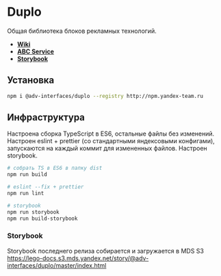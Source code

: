 # Duplo

Общая библиотека блоков рекламных технологий.

- [**Wiki**](https://wiki.yandex-team.ru/duplo/)
- [**ABC Service**](https://abc.yandex-team.ru/services/advertisinginterfacescomp/)
- [**Storybook**](https://lego-docs.s3.mds.yandex.net/story/@adv-interfaces/duplo/master/index.html)

## Установка

```bash
npm i @adv-interfaces/duplo --registry http://npm.yandex-team.ru
```

## Инфраструктура

Настроена сборка TypeScript в ES6, остальные файлы без изменений. Настроен eslint + prettier (со стандартными яндексовыми конфигами), запускаются на каждый коммит для измененных файлов. Настроен storybook.

```sh
# собрать TS в ES6 в папку dist
npm run build

# eslint --fix + prettier
npm run lint

# storybook
npm run storybook
npm run build-storybook
```

### Storybook

Storybook последнего релиза собирается и загружается в MDS S3
https://lego-docs.s3.mds.yandex.net/story/@adv-interfaces/duplo/master/index.html
